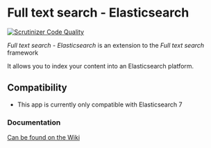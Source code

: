 # Full text search - Elasticsearch

[![Scrutinizer Code Quality](https://scrutinizer-ci.com/g/nextcloud/fulltextsearch_elasticsearch/badges/quality-score.png?b=master)](https://scrutinizer-ci.com/g/nextcloud/fulltextsearch_elasticsearch/?branch=master)

_Full text search - Elasticsearch_ is an extension to the _Full text search_ framework

It allows you to index your content into an Elasticsearch platform.

## Compatibility

- This app is currently only compatible with Elasticsearch 7


### Documentation

[Can be found on the Wiki](https://github.com/nextcloud/fulltextsearch_elasticsearch/wiki)

